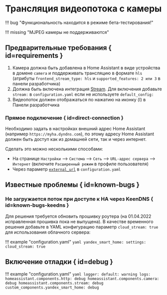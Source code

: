 # Трансляция видеопотока с камеры

!!! bug "Функциональность находится в режиме бета-тестирования!"

!!! missing "MJPEG камеры не поддерживаются"

## Предварительные требования { id=requirements }

1. Камера должна быть добавлена в Home Assistant в виде устройства в домене `camera` и поддерживать трансляцию в формате `hls`
(атрибуты `frontend_stream_type: hls` и `supported_features: 2 или 3` в панели разработчика)
2. Должна быть включена интеграция [Stream](https://www.home-assistant.io/integrations/stream/).
Для включения добавьте `stream:` в `configuration.yaml` если не используете `default_config:`
3. Видеопоток должен отображаться по нажатию на иконку (I) в Панели разработчика

### Прямое подключение { id=direct-connection }

Необходимо задать в настройках внешний адрес Home Assistant (например `https://myha.dyndns.com`),
по этому адресу Home Assistant должен быть доступ как из домашней сети, так и через интернет.

Сделать это можно несколькими способами:

* На странице `Настройки` --> `Система` --> `Сеть` --> `URL-адрес сервера` --> `Интернет` (включите `Расширенный режим` в профиле пользователя)
* Через параметр [`external_url`](https://www.home-assistant.io/docs/configuration/basic/#external_url) в `configuration.yaml`

## Известные проблемы { id=known-bugs }

### Не загружается поток при доступе к HA через KeenDNS { id=known-bugs-keedns }

Для решения требуется обновить прошивку роутера (на 01.04.2022 исправленная прошивка пока не выпущена).
В качестве временного решения добавьте в YAML конфигурацию параметр `cloud_stream: true` для использования облачного сервера:

!!! example "configuration.yaml"
    ```yaml
    yandex_smart_home:
      settings:
        cloud_stream: true
    ```

## Включение отладки { id=debug }

!!! example "configuration.yaml"
    ```yaml
    logger:
      default: warning
      logs:
        homeassistant.components.http: debug
        homeassistant.components.camera: debug
        homeassistant.components.stream: debug
        custom_components.yandex_smart_home: debug
    ```
